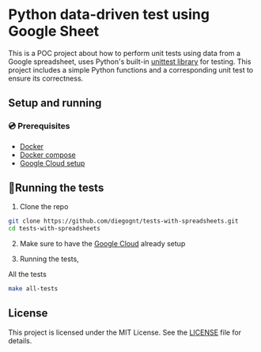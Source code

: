 # Python data-driven test using Google Sheet

This is a POC project about how to perform unit tests using data from a Google spreadsheet, uses Python's built-in [unittest library](https://docs.python.org/3/library/unittest.html) for testing. This project includes a simple Python functions and a corresponding unit test to ensure its correctness.

## Setup and running

### 💿 Prerequisites

- [Docker](https://www.docker.com)
- [Docker compose](https://docs.docker.com/compose/)
- [Google Cloud setup](./docs/GOOGLE_CLOUD_SETUP.md)

## 🚀Running the tests

1. Clone the repo
```sh
git clone https://github.com/diegognt/tests-with-spreadsheets.git
cd tests-with-spreadsheets
```

2. Make sure to have the [Google Cloud](./docs/GOOGLE_CLOUD_SETUP.md) already setup

3. Running the tests,

All the tests
```sh
make all-tests
```

## License

This project is licensed under the MIT License. See the [LICENSE](./LICENSE) file for details.
